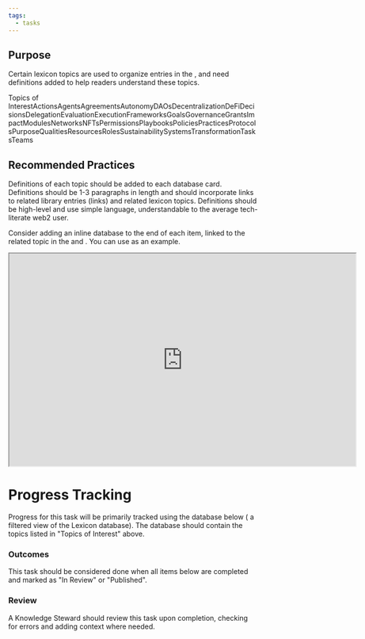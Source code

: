 ```yaml
---
tags:
  - tasks
---
```


## Purpose

Certain lexicon topics are used to organize entries in the , and need definitions added to help readers understand these topics.

Topics of InterestActionsAgentsAgreementsAutonomyDAOsDecentralizationDeFiDecisionsDelegationEvaluationExecutionFrameworksGoalsGovernanceGrantsImpactModulesNetworksNFTsPermissionsPlaybooksPoliciesPracticesProtocolsPurposeQualitiesResourcesRolesSustainabilitySystemsTransformationTasksTeams

## Recommended Practices

Definitions of each topic should be added to each database card. Definitions should be 1-3 paragraphs in length and should incorporate links to related library entries (links) and related lexicon topics. Definitions should be high-level and use simple language, understandable to the average tech-literate web2 user.

Consider adding an inline database to the end of each item, linked to the related topic in the  and . You can use  as an example.


<iframe  width=700px height=429px src=https://www.loom.com/share/92a4d7ac790f4ac5859b0eab4707c9a2?sid=00a24c1b-6d82-4155-a7f9-1e3deebdf302 ></iframe>


# Progress Tracking

Progress for this task will be primarily tracked using the database below ( a filtered view of the Lexicon database). The database should contain the topics listed in "Topics of Interest" above.

### Outcomes

This task should be considered done when all items below are completed and marked as "In Review" or "Published". 

### Review

A Knowledge Steward should review this task upon completion, checking for errors and adding context where needed. 

 